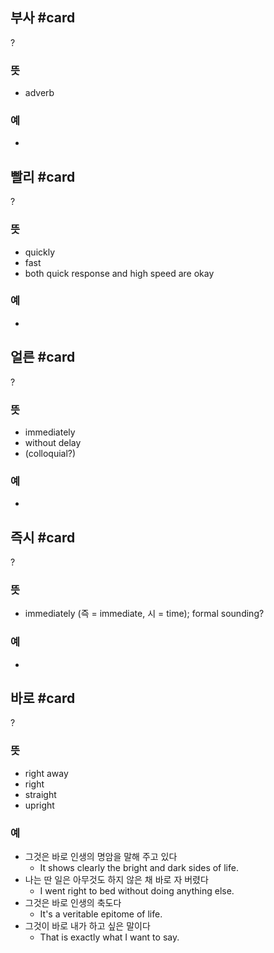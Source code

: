 ## 부사 #card
?
### 뜻
- adverb
### 예
-
<!--SR:!2024-11-28,1,210-->

## 빨리 #card
?
### 뜻
- quickly
- fast
- both quick response and high speed are okay
### 예
-

## 얼른 #card
?
### 뜻
- immediately
- without delay
- (colloquial?)
### 예
-

## 즉시 #card
?
### 뜻
- immediately (즉 = immediate, 시 = time); formal sounding?
### 예
-

## 바로 #card
?
### 뜻
- right away
- right
- straight
- upright
### 예
- 그것은 바로 인생의 명암을 말해 주고 있다
	- It shows clearly the bright and dark sides of life.
- 나는 딴 일은 아무것도 하지 않은 채 바로 자 버렸다
	- I went right to bed without doing anything else.
- 그것은 바로 인생의 축도다
	- It's a veritable epitome of life.
- 그것이 바로 내가 하고 싶은 말이다
	- That is exactly what I want to say.


